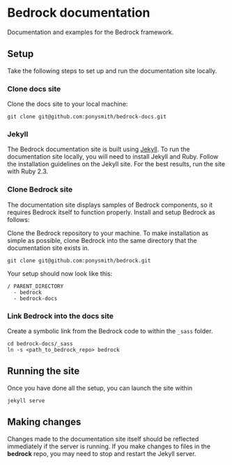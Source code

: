 # Bedrock documentation

Documentation and examples for the Bedrock framework.


## Setup

Take the following steps to set up and run the documentation site locally.


### Clone docs site

Clone the docs site to your local machine:

```
git clone git@github.com:ponysmith/bedrock-docs.git
```


### Jekyll

The Bedrock documentation site is built using [Jekyll](https://jekyllrb.com/). To run the documentation site locally, you will need to install Jekyll and Ruby. Follow the installation guidelines on the Jekyll site. For the best results, run the site with Ruby 2.3.


### Clone Bedrock site

The documentation site displays samples of Bedrock components, so it requires Bedrock itself to function properly. Install and setup Bedrock as follows:

Clone the Bedrock repository to your machine. To make installation as simple as possible, clone Bedrock into the same directory that the documentation site exists in.

```
git clone git@github.com:ponysmith/bedrock.git
```

Your setup should now look like this:

```
/ PARENT_DIRECTORY
  - bedrock
  - bedrock-docs
```


### Link Bedrock into the docs site

Create a symbolic link from the Bedrock code to within the `_sass` folder.

```
cd bedrock-docs/_sass
ln -s <path_to_bedrock_repo> bedrock
```


## Running the site

Once you have done all the setup, you can launch the site within

```
jekyll serve
```

## Making changes

Changes made to the documentation site itself should be reflected immediately if the server is running. If you make changes to files in the **bedrock** repo, you may need to stop and restart the Jekyll server.
